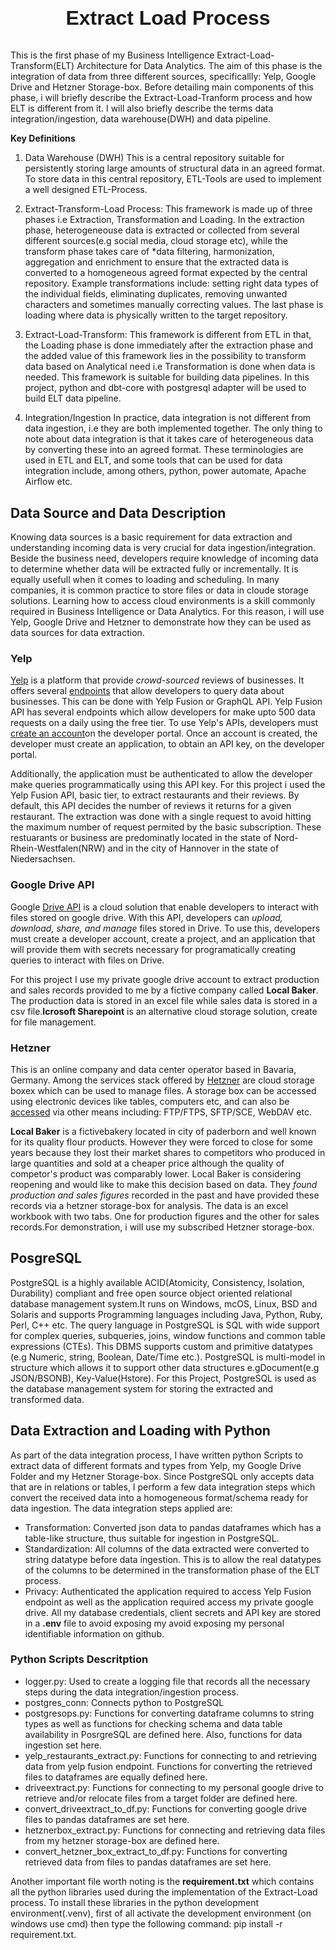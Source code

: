 <link rel="stylesheet" href="background.css">
<h1>
<p style="font-family: Arial, sans-serif; text-align: center; font-size: 2rem"><b>Extract Load Process</b></p>
</h1>
<p>
This is the first phase of my Business Intelligence Extract-Load-Transform(ELT) Architecture for Data Analytics. The aim of this phase is
the integration of data from three different sources, specificallly: Yelp, Google Drive and Hetzner Storage-box. Before detailing main
components of this phase, i will briefly describe the Extract-Load-Tranform process and how ELT is different from it. I will also briefly
describe the terms data integration/ingestion, data warehouse(DWH) and data pipeline.</p>

**Key Definitions**

1. Data Warehouse (DWH)
This is a central repository suitable for persistently storing large amounts of structural data in an agreed format. To store data in this
central repository, ETL-Tools are used to implement a well designed ETL-Process.

2. Extract-Transform-Load Process:
This framework is made up of three phases i.e Extraction, Transformation and Loading. In the extraction phase, heterogeneouse data is extracted
or collected from several different sources(e.g social media, cloud storage etc), while the transform phase takes care of *data filtering,
harmonization, aggregation and enrichment to ensure that the extracted data is converted to a homogeneous agreed format expected by the central
repository. Example transformations include: setting right data types of the individual fields, eliminating duplicates, removing unwanted characters 
and sometimes manually correcting values. The last phase is loading where data is physically written to the target repository.

3. Extract-Load-Transform:
This framework is different from ETL in that, the Loading phase is done immediately after the extraction phase and the added value of this framework
lies in the possibility to transform data based on Analytical need i.e Transformation is done when data is needed. This framework is suitable for
building data pipelines. In this project, python and dbt-core with postgresql adapter will be used to build ELT data pipeline.

4. Integration/Ingestion
In practice, data integration is not different from data ingestion, i.e they are both implemented together. The only thing to note about data integration
is that it takes care of heterogeneous data by converting these into an agreed format. These terminologies are used in ETL and ELT, and some tools that
can be used for data integration include, among others, python, power automate, Apache Airflow etc.

## Data Source and Data Description
Knowing data sources is a basic requirement for data extraction and understanding incoming data is very crucial for data ingestion/integration. Beside
the business need, developers require knowledge of incoming data to determine whether data will be extracted fully or incrementally. It is equally
usefull when it comes to loading and scheduling. In many companies, it is common practice to store files or data in cloude storage solutions. Learning
how to access cloud environments is a skill commonly required in Business Intelligence or Data Analytics. For this reason, i will use Yelp,
Google Drive and Hetzner to demonstrate how they can be used as data sources for data extraction.

### Yelp
<p>
<a href="https://en.wikipedia.org/wiki/Yelp">Yelp</a> is a platform that provide <em>crowd-sourced</em> reviews of businesses. It offers several <a href='https://docs.developer.yelp.com/docs/getting-started'>endpoints</a> that allow developers to query data about businesses. This can be done with Yelp Fusion or GraphQL API. 
Yelp Fusion API has several endpoints which allow developers for make upto 500 data requests on a daily using the free tier. To use Yelp's APIs, 
developers must <a href="https://dash.readme.com/to/yelp-developers/signup">create an account</a>on the developer portal. Once an account is created, the 
developer must create an application, to obtain an API key, on the developer portal.
</p>
<p>
Additionally, the application must be authenticated to allow the developer make queries programmatically using this API key. For this project i used 
the Yelp Fusion API, basic tier, to extract restaurants and their reviews. By default, this API decides the number of reviews it returns for a given 
restaurant. The extraction was done with a single request to avoid hitting the maximum number of request permited by the basic subscription. 
These restuarants or business are predominatly located in the state of Nord-Rhein-Westfalen(NRW) and in the city of Hannover in the state of Niedersachsen.
</p>

### Google Drive API
Google <a href='https://developers.google.com/workspace/drive'>Drive API</a> is a cloud solution that enable developers to interact with files stored on google drive.
With this API, developers can <em>upload, download, share, and manage</em> files stored in Drive. To use this, developers must create a developer account, create
a project, and an application that will provide them with secrets necessary for programatically creating queries to interact with files on Drive. 
<p>
For this project I use my private google drive account to extract production and sales records provided to me by a fictive company called <b>Local Baker</b>. 
The production data is stored in an excel file while sales data is stored in a csv file.<b>Icrosoft Sharepoint</b> is an alternative cloud storage solution, 
create for file management.</p> 

### Hetzner
This is an online company and data center operator based in Bavaria, Germany. Among the services stack offered by <a href='https://www.hetzner.com/'>Hetzner</a> are
cloud storage boxex which can be used to manage files. A storage box can be accessed using electronic devices like tables, computers etc, and can also be 
<a href='https://docs.hetzner.com/storage/storage-box/'>accessed</a> via other means including: FTP/FTPS, SFTP/SCE, WebDAV etc. 
<p><b>Local Baker</b> is a fictivebakery located in city of paderborn and well known for its quality flour products. However they were forced to close for 
some years because they lost their market shares to competitors who produced in large quantities and sold at a cheaper price although the quality of competor's 
product was comparably lower. Local Baker is considering reopening and would like to make this decision based on data. They <em>found production and sales figures</em> 
recorded in the past and have provided these records via a hetzner storage-box for analysis. The data is an excel workbook with two tabs. One for production 
figures and the other for sales records.For demonstration, i will use my subscribed Hetzner storage-box.</p>

## PosgreSQL 
<p>PostgreSQL is a highly available ACID(Atomicity, Consistency, Isolation, Durability) compliant and free open source object oriented relational database management
system.It runs on Windows, mcOS, Linux, BSD and Solaris and supports Programming languages including Java, Python, Ruby, Perl, C++ etc. The query language in PostgreSQL
is SQL with wide support for complex queries, subqueries, joins, window functions and common table expressions (CTEs). This DBMS supports custom and primitive datatypes 
(e.g Numeric, string, Boolean, Date/Time etc.). PostgreSQL is multi-model in structure which allows it to support other data structures e.gDocument(e.g JSON/BSONB), 
Key-Value(Hstore). For this Project, PostgreSQL is used as the database management system for storing the extracted and transformed data.</p>

## Data Extraction and Loading with Python
As part of the data integration process, I have written python Scripts to extract data of different formats and types from Yelp, my Google Drive Folder and my Hetzner
Storage-box. Since PostgreSQL only accepts data that are in relations or tables, I perform a few data integration steps which convert the received data into a homogeneous
format/schema ready for data ingestion. The data integration steps applied are:
+ Transformation: Converted json data to pandas dataframes which has a table-like structure, thus suitable for ingestion in PostgreSQL.
+ Standardization: All columns of the data extracted were converted to string datatype before data ingestion. This is to allow the real datatypes of the columns to be
determined in the transformation phase of the ELT process.
+ Privacy: Authenticated the application required to access Yelp Fusion endpoint as well as the application required access my private google drive. All my
database credentials, client secrets and API key are stored in a <b>.env</b> file to avoid exposing my avoid exposing my personal identifiable information on github.

### Python Scripts Descritption
- logger.py: Used to create a logging file that records all the necessary steps during the data integration/ingestion process.
- postgres_conn: Connects python to PostgreSQL
- postgresops.py: Functions for converting dataframe columns to string types as well as functions for checking schema and data table availability in PosrgreSQL are
defined here. Also, functions for data ingestion set here.
- yelp_restaurants_extract.py: Functions for connecting to and retrieving data from yelp fusion endpoint. Functions for converting the retrieved files to dataframes
are equally defined here.  
- driveextract.py: Functions for connecting to my personal google drive to retrieve and/or relocate files from a target folder are defined here.
- convert_driveextract_to_df.py: Functions for converting google drive files to pandas dataframes are set here.
- hetznerbox_extract.py: Functions for connecting and retrieving data files from my hetzner storage-box are defined here.
- convert_hetzner_box_extract_to_df.py: Functions for converting retrieved data from files to pandas dataframes are set here.

Another important file worth noting is the <b>requirement.txt</b> which contains all the python libraries used during the implementation of the Extract-Load process.
To install these libraries in the python development environment(.venv), first of all activate the development environment (on windows use cmd) then type the
following command: pip install -r requirement.txt.
